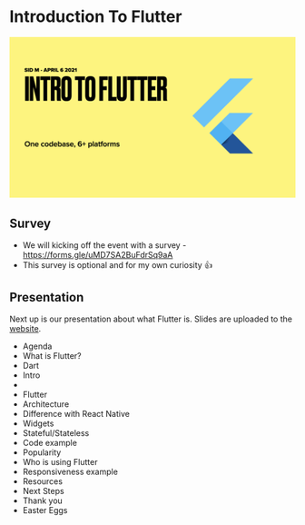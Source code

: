 # Introduction To Flutter
![alt Intro Image](Flutter%20Vancouver%20April%202021%20-%201.001.png)

## Survey

- We will kicking off the event with a survey - https://forms.gle/uMD7SA2BuFdrSq9aA
- This survey is optional and for my own curiosity 👍

## Presentation

Next up is our presentation about what Flutter is. Slides are uploaded to the [website](https://awesome-hoover-a04460.netlify.app).
- Agenda
- What is Flutter?
- Dart
 - Intro
 -  
- Flutter
 - Architecture
 - Difference with React Native
- Widgets
 - Stateful/Stateless
 - Code example
- Popularity
- Who is using Flutter
- Responsiveness example
- Resources
- Next Steps
- Thank you
 - Easter Eggs
